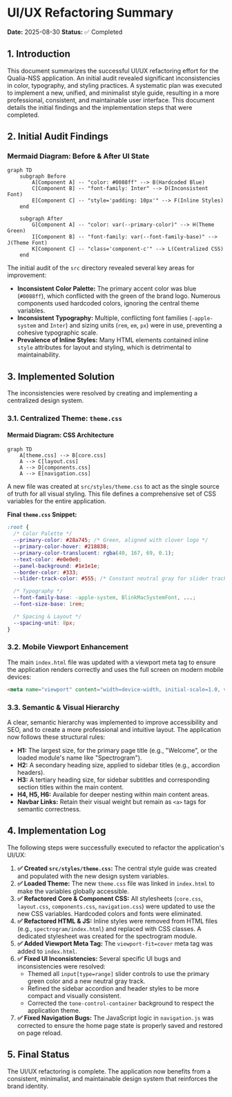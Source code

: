 # UI/UX Refactoring Summary

**Date:** 2025-08-30
**Status:** ✅ Completed

## 1. Introduction

This document summarizes the successful UI/UX refactoring effort for the Qualia-NSS application. An initial audit revealed significant inconsistencies in color, typography, and styling practices. A systematic plan was executed to implement a new, unified, and minimalist style guide, resulting in a more professional, consistent, and maintainable user interface. This document details the initial findings and the implementation steps that were completed.

## 2. Initial Audit Findings

### Mermaid Diagram: Before & After UI State

```mermaid
graph TD
    subgraph Before
        A[Component A] -- "color: #0088ff" --> B(Hardcoded Blue)
        C[Component B] -- "font-family: Inter" --> D(Inconsistent Font)
        E[Component C] -- "style='padding: 10px'" --> F(Inline Styles)
    end

    subgraph After
        G[Component A] -- "color: var(--primary-color)" --> H(Theme Green)
        I[Component B] -- "font-family: var(--font-family-base)" --> J(Theme Font)
        K[Component C] -- "class='component-c'" --> L(Centralized CSS)
    end
```

The initial audit of the `src` directory revealed several key areas for improvement:

-   **Inconsistent Color Palette:** The primary accent color was blue (`#0088ff`), which conflicted with the green of the brand logo. Numerous components used hardcoded colors, ignoring the central theme variables.
-   **Inconsistent Typography:** Multiple, conflicting font families (`-apple-system` and `Inter`) and sizing units (`rem`, `em`, `px`) were in use, preventing a cohesive typographic scale.
-   **Prevalence of Inline Styles:** Many HTML elements contained inline `style` attributes for layout and styling, which is detrimental to maintainability.

## 3. Implemented Solution

The inconsistencies were resolved by creating and implementing a centralized design system.

### 3.1. Centralized Theme: `theme.css`

#### Mermaid Diagram: CSS Architecture

```mermaid
graph TD
    A[theme.css] --> B[core.css]
    A --> C[layout.css]
    A --> D[components.css]
    A --> E[navigation.css]
```

A new file was created at `src/styles/theme.css` to act as the single source of truth for all visual styling. This file defines a comprehensive set of CSS variables for the entire application.

**Final `theme.css` Snippet:**
```css
:root {
  /* Color Palette */
  --primary-color: #28a745; /* Green, aligned with clover logo */
  --primary-color-hover: #218838;
  --primary-color-translucent: rgba(40, 167, 69, 0.1);
  --text-color: #e0e0e0;
  --panel-background: #1e1e1e;
  --border-color: #333;
  --slider-track-color: #555; /* Constant neutral gray for slider tracks */

  /* Typography */
  --font-family-base: -apple-system, BlinkMacSystemFont, ...;
  --font-size-base: 1rem;

  /* Spacing & Layout */
  --spacing-unit: 8px;
}
```

### 3.2. Mobile Viewport Enhancement

The main `index.html` file was updated with a viewport meta tag to ensure the application renders correctly and uses the full screen on modern mobile devices:

```html
<meta name="viewport" content="width=device-width, initial-scale=1.0, viewport-fit=cover">
```

### 3.3. Semantic & Visual Hierarchy

A clear, semantic hierarchy was implemented to improve accessibility and SEO, and to create a more professional and intuitive layout. The application now follows these structural rules:

-   **H1:** The largest size, for the primary page title (e.g., "Welcome", or the loaded module's name like "Spectrogram").
-   **H2:** A secondary heading size, applied to sidebar titles (e.g., accordion headers).
-   **H3:** A tertiary heading size, for sidebar subtitles and corresponding section titles within the main content.
-   **H4, H5, H6:** Available for deeper nesting within main content areas.
-   **Navbar Links:** Retain their visual weight but remain as `<a>` tags for semantic correctness.

## 4. Implementation Log

The following steps were successfully executed to refactor the application's UI/UX:

1.  **✅ Created `src/styles/theme.css`:** The central style guide was created and populated with the new design system variables.
2.  **✅ Loaded Theme:** The new `theme.css` file was linked in `index.html` to make the variables globally accessible.
3.  **✅ Refactored Core & Component CSS:** All stylesheets (`core.css`, `layout.css`, `components.css`, `navigation.css`) were updated to use the new CSS variables. Hardcoded colors and fonts were eliminated.
4.  **✅ Refactored HTML & JS:** Inline styles were removed from HTML files (e.g., `spectrogram/index.html`) and replaced with CSS classes. A dedicated stylesheet was created for the spectrogram module.
5.  **✅ Added Viewport Meta Tag:** The `viewport-fit=cover` meta tag was added to `index.html`.
6.  **✅ Fixed UI Inconsistencies:** Several specific UI bugs and inconsistencies were resolved:
    -   Themed all `input[type=range]` slider controls to use the primary green color and a new neutral gray track.
    -   Refined the sidebar accordion and header styles to be more compact and visually consistent.
    -   Corrected the `tone-control-container` background to respect the application theme.
7.  **✅ Fixed Navigation Bugs:** The JavaScript logic in `navigation.js` was corrected to ensure the home page state is properly saved and restored on page reload.

## 5. Final Status

The UI/UX refactoring is complete. The application now benefits from a consistent, minimalist, and maintainable design system that reinforces the brand identity.